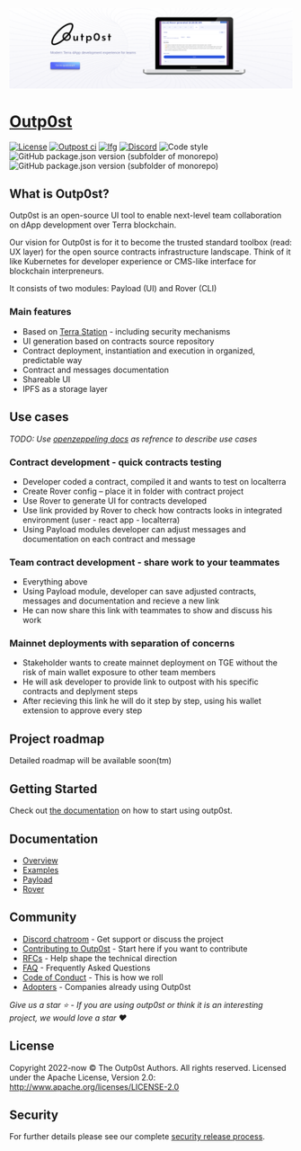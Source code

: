 [![headline](assets/repo_top.png)](https://outp0st.io)

# [Outp0st](https://outp0st.io)

[![License](https://img.shields.io/badge/License-Apache%202.0-blue.svg)](<https://tldrlegal.com/license/apache-license-2.0-(apache-2.0)#summary>)
[![Outpost ci](https://github.com/genolis/outp0st/actions/workflows/outpost_main.yml/badge.svg)](https://github.com/genolis/outp0st/actions/workflows/outpost_main.yml)
[![lfg](https://img.shields.io/badge/lfg-preparing%20for%20apply-brightgreen)](https://lfg.org/grants/)
[![Discord](https://img.shields.io/discord/961903521379282994)](https://discord.gg/CQjDUyBz)
![Code style](https://img.shields.io/badge/code_style-prettier-ff69b4.svg)
![GitHub package.json version (subfolder of monorepo)](https://img.shields.io/github/package-json/v/genolis/outp0st?filename=apps%2Fpayload%2Fpackage.json&label=payload)
![GitHub package.json version (subfolder of monorepo)](https://img.shields.io/github/package-json/v/genolis/outp0st?color=green&filename=apps%2Frover%2Fpackage.json&label=rover)

## What is Outp0st?

Outp0st is an open-source UI tool to enable next-level team collaboration on dApp development over Terra blockchain.

Our vision for Outp0st is for it to become the trusted standard toolbox (read: UX layer) for the open source contracts infrastructure landscape. Think of it like Kubernetes for developer experience or CMS-like interface for blockchain interpreneurs.

It consists of two modules: Payload (UI) and Rover (CLI)

### Main features

- Based on [Terra Station](https://station.terra.money) - including security mechanisms
- UI generation based on contracts source repository
- Contract deployment, instantiation and execution in organized, predictable way
- Contract and messages documentation
- Shareable UI
- IPFS as a storage layer

## Use cases

_TODO: Use [openzeppeling docs](https://docs.openzeppelin.com/defender/admin) as refrence to describe use cases_

### Contract development - quick contracts testing

- Developer coded a contract, compiled it and wants to test on localterra
- Create Rover config – place it in folder with contract project​
- Use Rover to generate UI for contracts developed
- Use link provided by Rover to check how contracts looks in integrated environment (user - react app - localterra)
- Using Payload modules developer can adjust messages and documentation on each contract and message

### Team contract development - share work to your teammates

- Everything above
- Using Payload module, developer can save adjusted contracts, messages and documentation and recieve a new link
- He can now share this link with teammates to show and discuss his work

### Mainnet deployments with separation of concerns

- Stakeholder wants to create mainnet deployment on TGE without the risk of main wallet exposure to other team members
- He will ask developer to provide link to outpost with his specific contracts and deplyment steps​
- After recieving this link he will do it step by step, using his wallet extension to approve every step​

## Project roadmap

Detailed roadmap will be available soon(tm)

## Getting Started

Check out [the documentation](https://outp0st.io/docs/quickstart) on how to start using outp0st.

## Documentation

- [Overview](https://outp0st.io/docs/overview)
- [Examples](https://outp0st.io/docs/examples)
- [Payload](https://outp0st.io/docs/payload/anatomy)
- [Rover](https://outp0st.io/docs/rover)

## Community

- [Discord chatroom](https://discord.gg/CQjDUyBz) - Get support or discuss the project
- [Contributing to Outp0st](https://github.com/genolis/Outp0st/blob/main/CONTRIBUTING.md) - Start here if you want to contribute
- [RFCs](https://github.com/genolis/Outp0st/labels/rfc) - Help shape the technical direction
- [FAQ](https://Outp0st.io/docs/FAQ) - Frequently Asked Questions
- [Code of Conduct](CODE_OF_CONDUCT.md) - This is how we roll
- [Adopters](ADOPTERS.md) - Companies already using Outp0st

_Give us a star ⭐️ - If you are using outp0st or think it is an interesting project, we would love a star ❤️_

## License

Copyright 2022-now © The Outp0st Authors. All rights reserved.
Licensed under the Apache License, Version 2.0: http://www.apache.org/licenses/LICENSE-2.0

## Security


For further details please see our complete [security release process](SECURITY.md).
